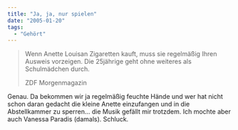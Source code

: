 ```yaml
---
title: "Ja, ja, nur spielen"
date: "2005-01-20"
tags:
  - "Gehört"
---
```


> Wenn Anette Louisan Zigaretten kauft, muss sie regelmäßig Ihren Ausweis vorzeigen. Die 25jährige geht ohne weiteres als Schulmädchen durch.
>
> ZDF Morgenmagazin

Genau. Da bekommen wir ja regelmäßig feuchte Hände und wer hat nicht schon daran gedacht die kleine Anette einzufangen und in die Abstellkammer zu sperren... die Musik gefällt mir trotzdem. Ich mochte aber auch Vanessa Paradis (damals). Schluck.
